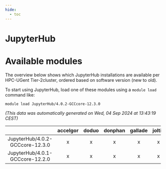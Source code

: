 ```yaml
---
hide:
  - toc
---
```


JupyterHub
==========

# Available modules


The overview below shows which JupyterHub installations are available per HPC-UGent Tier-2cluster, ordered based on software version (new to old).

To start using JupyterHub, load one of these modules using a `module load` command like:

```shell
module load JupyterHub/4.0.2-GCCcore-12.3.0
```

*(This data was automatically generated on Wed, 04 Sep 2024 at 13:43:19 CEST)*  

| |accelgor|doduo|donphan|gallade|joltik|shinx|skitty|
| :---: | :---: | :---: | :---: | :---: | :---: | :---: | :---: |
|JupyterHub/4.0.2-GCCcore-12.3.0|x|x|x|x|x|x|x|
|JupyterHub/4.0.1-GCCcore-12.2.0|x|x|x|x|x|-|x|
